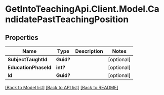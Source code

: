 # GetIntoTeachingApi.Client.Model.CandidatePastTeachingPosition
## Properties

Name | Type | Description | Notes
------------ | ------------- | ------------- | -------------
**SubjectTaughtId** | **Guid?** |  | [optional] 
**EducationPhaseId** | **int?** |  | [optional] 
**Id** | **Guid?** |  | [optional] 

[[Back to Model list]](../README.md#documentation-for-models) [[Back to API list]](../README.md#documentation-for-api-endpoints) [[Back to README]](../README.md)

